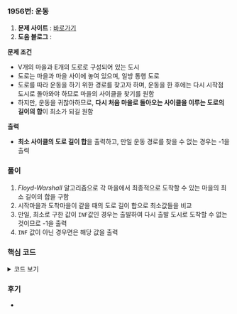 ### 1956번: 운동

1. **문제 사이트** : [바로가기](https://www.acmicpc.net/problem/1956)
2. **도움 블로그** : 

**문제 조건**
- V개의 마을과 E개의 도로로 구성되어 있는 도시
- 도로는 마을과 마을 사이에 놓여 있으며, 일방 통행 도로
- 도로를 따라 운동을 하기 위한 경로를 찾고자 하며, 운동을 한 후에는 다시 시작점 도시로 돌아와야 하므로 마을의 사이클을 찾기를 원함
- 하지만, 운동을 귀찮아하므로, **다시 처음 마을로 돌아오는 사이클을 이루는 도로의 길이의 합**이 최소가 되길 원함

**출력**  
- **최소 사이클의 도로 길이 합**을 출력하고, 만일 운동 경로를 찾을 수 없는 경우는 -1을 출력

### 풀이
1. _Floyd-Warshall_ 알고리즘으로 각 마을에서 최종적으로 도착할 수 있는 마을의 최소 길이의 합을 구함
2. 시작마을과 도착마을이 같을 때의 도로 길이 합으로 최소값들을 비교
3. 만일, 최소로 구한 값이 `INF`값인 경우는 출발하여 다시 출발 도시로 도착할 수 없는 것이므로 -1을 출력
4. `INF` 값이 아닌 경우면은 해당 값을 출력

### 핵심 코드

<details>
<summary>코드 보기</summary>

```cpp
void solve() {
    for(int k = 1; k <= v; k++) {
        for(int i = 1; i <= v; i++) {
            for(int j = 1; j <= v; j++) {
                if(dist[i][k] && dist[k][j]) dist[i][j] = min(dist[i][j], dist[i][k] + dist[k][j]);
            }
        }
    }
    
    int ans = INF;
    for(int i = 1; i <= v; i++) {
        ans = min(ans, dist[i][i]);
    }
    
    cout << (ans != INF ? ans : -1) << '\n';
}
```
- _Floyd-Warshall_ 를 통해 각 도시에서 도착 도시까지의 최소 길이의 합을 구함
- `ans` 값에 `INF` 값을 저장한 후에, `dist[][]` 값에 시작과 도착값이 같은 경우의 최소 길이들을 `ans` 값과 비교
- `ans` 값이 `INF`인 경우는 모든 도시들이 다시 출발 도시로 도착할 수 없는 경우이므로 -1을 출력
- `ans` 값이 `INF`가 아닌 경우는 출발하여 도착 도시가 출발 지점과 같을 수 있는 경우가 존재한 것이므로 이때 최소 값을 출력
</details>

### 후기
- 